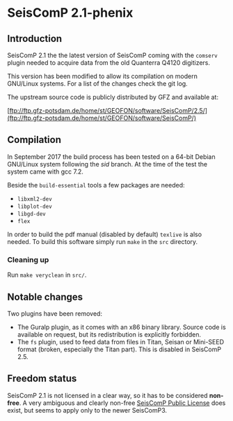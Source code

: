 # SeisComP 2.1-phenix

## Introduction

SeisComP 2.1 the the latest version of SeisComP coming with the
`comserv` plugin needed to acquire data from the old Quanterra
Q4120 digitizers.

This version has been modified to allow its compilation on modern
GNU/Linux systems. For a list of the changes check the git log.

The upstream source code is publicly distributed by GFZ
and available at:

[ftp://ftp.gfz-potsdam.de/home/st/GEOFON/software/SeisComP/2.5/](ftp://ftp.gfz-potsdam.de/home/st/GEOFON/software/SeisComP/)

## Compilation

In September 2017
the build process has been tested on a 64-bit Debian GNU/Linux
system following the *sid* branch. At the time of the test the
system came with gcc 7.2.

Beside the `build-essential` tools a few packages are needed:

- `libxml2-dev`
- `libplot-dev`
- `libgd-dev`
- `flex`

In order to build the pdf manual (disabled by default) `texlive` is also
needed. To build this software simply run `make` in the `src` directory.

### Cleaning up

Run `make veryclean` in `src/`.

## Notable changes

Two plugins have been removed:

- The Guralp plugin, as it comes with an x86 binary library. Source code is
available on request, but its redistribution is explicitly forbidden.
- The `fs` plugin, used to feed data from files in Titan, Seisan or Mini-SEED format
(broken, especially the Titan part). This is disabled in SeisComP 2.5.

## Freedom status

SeisComP 2.1 is not licensed in a clear way, so it has
to be considered **non-free**.
A very ambiguous and clearly non-free
[SeisComP Public License](http://geofon.gfz-potsdam.de/software/seiscomp/license.pdf)
does exist, but seems to apply only to the newer SeisComP3. 
